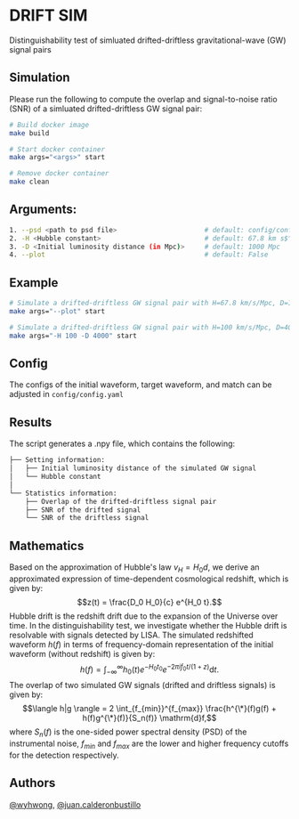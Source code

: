 # DRIFT SIM
Distinguishability test of simluated drifted-driftless gravitational-wave (GW) signal pairs

## Simulation
Please run the following to compute the overlap and signal-to-noise ratio (SNR) of a simluated drifted-driftless GW signal pair:
```bash
# Build docker image
make build

# Start docker container
make args="<args>" start

# Remove docker container
make clean
```

## Arguments:
```bash
1. --psd <path to psd file>                      # default: config/config.yaml
2. -H <Hubble constant>                          # default: 67.8 km s$^-1$ Mpc$^-1$
3. -D <Initial luminosity distance (in Mpc)>     # default: 1000 Mpc
4. --plot                                        # default: False
```
## Example
```bash
# Simulate a drifted-driftless GW signal pair with H=67.8 km/s/Mpc, D=1000 Mpc. Visualize the frequency-domain GW pair 
make args="--plot" start

# Simulate a drifted-driftless GW signal pair with H=100 km/s/Mpc, D=4000 Mpc.
make args="-H 100 -D 4000" start
```

## Config
The configs of the initial waveform, target waveform, and match can be adjusted in `config/config.yaml`

## Results
The script generates a .npy file, which contains the following:
```bash
├── Setting information:
│   ├── Initial luminosity distance of the simulated GW signal
│   └── Hubble constant
│
└── Statistics information:
    ├── Overlap of the drifted-driftless signal pair
    ├── SNR of the drifted signal
    └── SNR of the driftless signal
```

## Mathematics
Based on the approximation of Hubble's law $v_H = H_0 d$, we derive an approximated expression of time-dependent cosmological redshift, which is given by:
    $$z(t) = \frac{D_0 H_0}{c} e^{H_0 t}.$$
Hubble drift is the redshift drift due to the expansion of the Universe over time. In the distinguishability test, we investigate whether the Hubble drift is resolvable with signals detected by LISA. The simulated redshifted waveform $h(f)$ in terms of frequency-domain representation of the initial waveform (without redshift) is given by:
    $$h(f) = \int_{-\infty}^{\infty} h_0(t)e^{-H_0t_0}e^{-2\pi if_{0}t/(1 + z)} \mathrm{d}t.$$
The overlap of two simulated GW signals (drifted and driftless signals) is given by:
    $$\langle h|g \rangle = 2 \int_{f_{min}}^{f_{max}} \frac{h^{\*}(f)g(f) + h(f)g^{\*}(f)}{S_n(f)} \mathrm{d}f,$$
where $S_n(f)$ is the one-sided power spectral density (PSD) of the instrumental noise, $f_{min}$ and $f_{max}$ are the lower and higher frequency cutoffs for the detection respectively.

## Authors
[@wyhwong](https://github.com/wyhwong), [@juan.calderonbustillo](https://git.ligo.org/juan.calderonbustillo)
